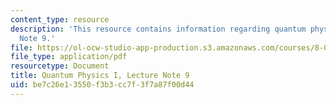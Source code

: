 ```yaml
---
content_type: resource
description: 'This resource contains information regarding quantum physics: Lecture
  Note 9.'
file: https://ol-ocw-studio-app-production.s3.amazonaws.com/courses/8-04-quantum-physics-i-spring-2016/be7c26e13550f3b3cc7f3f7a87f00d44_MIT8_04S16_LecNotes9.pdf
file_type: application/pdf
resourcetype: Document
title: Quantum Physics I, Lecture Note 9
uid: be7c26e1-3550-f3b3-cc7f-3f7a87f00d44
---
```

